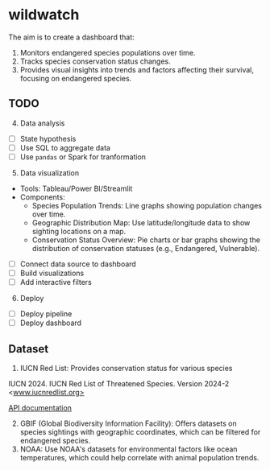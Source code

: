 # wildwatch

The aim is to create a dashboard that:

1. Monitors endangered species populations over time.
2. Tracks species conservation status changes.
3. Provides visual insights into trends and factors affecting their survival, focusing on endangered species.

## TODO

4. Data analysis
- [ ] State hypothesis 
- [ ] Use SQL to aggregate data
- [ ] Use `pandas` or Spark for tranformation

5. Data visualization

- Tools: Tableau/Power BI/Streamlit
- Components:
  - Species Population Trends: Line graphs showing population changes over time.
  - Geographic Distribution Map: Use latitude/longitude data to show sighting locations on a map.
  - Conservation Status Overview: Pie charts or bar graphs showing the distribution of conservation statuses (e.g., Endangered, Vulnerable).

- [ ] Connect data source to dashboard
- [ ] Build visualizations
- [ ] Add interactive filters

6. Deploy
- [ ] Deploy pipeline
- [ ] Deploy dashboard

## Dataset

1. IUCN Red List: Provides conservation status for various species

IUCN 2024. IUCN Red List of Threatened Species. Version 2024-2 <www.iucnredlist.org>

[API documentation](https://api.iucnredlist.org/api-docs/index.html)

2. GBIF (Global Biodiversity Information Facility): Offers datasets on species sightings with geographic coordinates, which can be filtered for endangered species.
3. NOAA: Use NOAA's datasets for environmental factors like ocean temperatures, which could help correlate with animal population trends.
